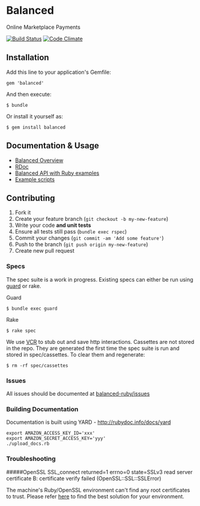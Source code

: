 # Balanced

Online Marketplace Payments

[![Build Status](https://secure.travis-ci.org/balanced/balanced-ruby.png)](http://travis-ci.org/balanced/balanced-ruby)
[![Code Climate](https://codeclimate.com/badge.png)](https://codeclimate.com/github/balanced/balanced-ruby)

## Installation

Add this line to your application's Gemfile:

    gem 'balanced'

And then execute:

    $ bundle

Or install it yourself as:

    $ gem install balanced

## Documentation & Usage

* [Balanced Overview](https://www.balancedpayments.com/docs/overview?language=ruby)
* [RDoc](http://rubydoc.info/gems/balanced)
* [Balanced API with Ruby examples](https://www.balancedpayments.com/docs/api?language=ruby)
* [Example scripts](https://github.com/balanced/balanced-ruby/tree/master/examples)

## Contributing

1. Fork it
2. Create your feature branch (`git checkout -b my-new-feature`)
3. Write your code **and unit tests**
4. Ensure all tests still pass (`bundle exec rspec`)
5. Commit your changes (`git commit -am 'Add some feature'`)
6. Push to the branch (`git push origin my-new-feature`)
7. Create new pull request


### Specs

The spec suite is a work in progress.  Existing specs can either be run
using [guard](https://github.com/guard/guard) or rake.

Guard

    $ bundle exec guard

Rake

    $ rake spec

We use [VCR](https://www.relishapp.com/myronmarston/vcr/docs) to stub
out and save http interactions.  Cassettes are not stored in the repo.
They are generated the first time the spec suite is run and stored in
spec/cassettes.  To clear them and regenerate:

    $ rm -rf spec/cassettes


### Issues

All issues should be documented at 
[balanced-ruby/issues](https://github.com/balanced/balanced-ruby/issues)


### Building Documentation

Documentation is built using YARD - http://rubydoc.info/docs/yard
 
    export AMAZON_ACCESS_KEY_ID='xxx'
    export AMAZON_SECRET_ACCESS_KEY='yyy' 
    ./upload_docs.rb

### Troubleshooting

#####OpenSSL
    SSL_connect returned=1 errno=0 state=SSLv3 read server certificate B: certificate verify failed (OpenSSL::SSL::SSLError)

The machine's Ruby/OpenSSL environment can't find any root certificates to trust. Please refer [here](http://www.google.com/search?q=SSL+connect+returned=1+errno=0+state=SSLv3) to find the best solution for your environment.
